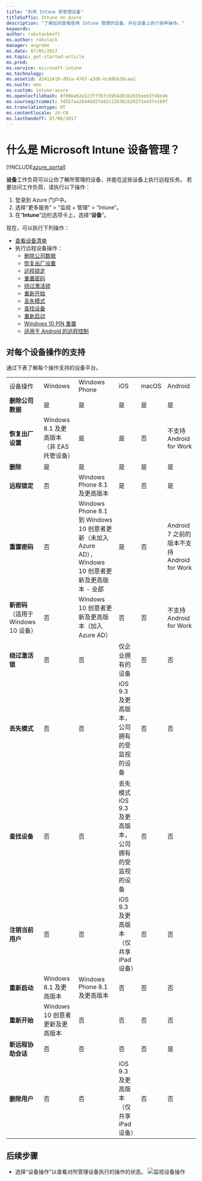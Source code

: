 ```yaml
---
title: "利用 Intune 来管理设备"
titleSuffix: Intune on Azure
description: "了解如何查看使用 Intune 管理的设备，并在设备上执行各种操作。"
keywords: 
author: robstackmsft
ms.author: robstack
manager: angrobe
ms.date: 07/05/2017
ms.topic: get-started-article
ms.prod: 
ms.service: microsoft-intune
ms.technology: 
ms.assetid: d2412418-d91a-4767-a3d6-bc88bb29caa2
ms.suite: ems
ms.custom: intune-azure
ms.openlocfilehash: 8f066e62e323fffb7c6954d83b2b55ee63f4be46
ms.sourcegitcommit: fd5b7aa26446d2fa92c21638cb29371e43fe169f
ms.translationtype: HT
ms.contentlocale: zh-CN
ms.lasthandoff: 07/06/2017
---
```

# <a name="what-is-microsoft-intune-device-management"></a>什么是 Microsoft Intune 设备管理？


[!INCLUDE[azure_portal](./includes/azure_portal.md)]

**设备**工作负荷可以让你了解所管理的设备，并能在这些设备上执行远程任务。 若要访问工作负荷，请执行以下操作：

1. 登录到 Azure 门户中。
2. 选择“更多服务” > “监视 + 管理” > “Intune”。
3. 在“**Intune**”边栏选项卡上，选择“**设备**”。

现在，可以执行下列操作：

- [查看设备清单](device-inventory.md)
- 执行远程设备操作：
    - [删除公司数据](device-company-data-remove.md) 
    - [恢复出厂设置](device-factory-reset.md)
    - [远程锁定](device-remote-lock.md)
    - [重置密码](device-passcode-reset.md)
    - [绕过激活锁](device-activation-lock-bypass.md)
    - [重新开始](device-fresh-start.md)
    - [丢失模式](device-lost-mode.md)
    - [查找设备](device-locate.md)
    - [重新启动](device-restart.md)
    - [Windows 10 PIN 重置](device-windows-pin-reset.md)
    - [适用于 Android 的远程控制](device-profile-android-teamviewer.md)


## <a name="support-for-each-device-action"></a>对每个设备操作的支持

通过下表了解每个操作支持的设备平台。

|||||||
|-|-|-|-|-|-|
|设备操作|Windows|Windows Phone|iOS|macOS|Android|
|**删除公司数据**|是|是|是|是|是|
|**恢复出厂设置**|Windows 8.1 及更高版本（非 EAS 托管设备）|是|是|否|不支持 Android for Work|
|**删除**|是|是|是|是|是|
|**远程锁定**|否|Windows Phone 8.1 及更高版本|是|否|是|
|**重置密码**|否|Windows Phone 8.1 到 Windows 10 创意者更新（未加入 Azure AD），Windows 10 创意者更新及更高版本 - 全部|是|否|Android 7 之前的版本不支持 Android for Work|
|**新密码**（适用于 Windows 10 设备）|否|Windows 10 创意者更新及更高版本（加入 Azure AD）|否|否|不支持 Android for Work|
|**绕过激活锁**|否|否|仅企业拥有的设备|否|否|
|**丢失模式**|否|否|iOS 9.3 及更高版本，公司拥有的受监视的设备|否|否|
|**查找设备**|否|否|丢失模式 iOS 9.3 及更高版本，公司拥有的受监视的设备|否|否|
|**注销当前用户**|否|否|iOS 9.3 及更高版本（仅共享 iPad 设备）|否|否|
|**重新启动**|Windows 8.1 及更高版本|Windows Phone 8.1 及更高版本|否|否|否|
|**重新开始**|Windows 10 创意者更新及更高版本|否|否|否|否|
|**新远程协助会话**|否|否|否|否|是|
|**删除用户**|否|否|iOS 9.3 及更高版本（仅共享 iPad 设备）|否|否|

## <a name="next-steps"></a>后续步骤

- 选择“设备操作”以查看对所管理设备执行的操作的状态。 
![监视设备操作](./media/monitor-device-actions.png)